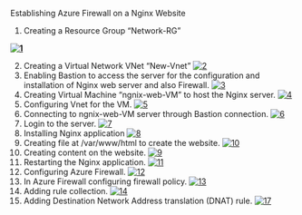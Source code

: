 Establishing Azure Firewall on a Nginx Website
1.	Creating a Resource Group  “Network-RG” 

<b><a href="https://ibb.co/4mjKmJy"><img src="https://i.ibb.co/7YGjYbc/1.png" alt="1" border="0" /></a></b>

2.	Creating a Virtual Network VNet “New-Vnet”
<a href="https://ibb.co/2tXzYJ3"><img src="https://i.ibb.co/FwGQqp4/2.png" alt="2" border="0" /></a>
3.	Enabling Bastion to access the server for the configuration and installation of Nginx web server and also Firewall.
<a href="https://ibb.co/ZfjtTHC"><img src="https://i.ibb.co/HKS1gNQ/3.png" alt="3" border="0" /></a>
4.	Creating Virtual Machine “ngnix-web-VM” to host the Nginx server.
<a href="https://ibb.co/729HC2h"><img src="https://i.ibb.co/hDqk9D0/4.png" alt="4" border="0" /></a>
5.	Configuring Vnet for the VM.
<a href="https://ibb.co/R99yRn4"><img src="https://i.ibb.co/KXXwTZz/5.png" alt="5" border="0" /></a>
6.	Connecting to ngnix-web-VM server through Bastion connection.
<a href="https://ibb.co/rHsqkgR"><img src="https://i.ibb.co/zZJCs1T/6.png" alt="6" border="0" /></a>
7.	Login to the server.
<a href="https://ibb.co/QQLht5F"><img src="https://i.ibb.co/2hxRHb7/7.png" alt="7" border="0" /></a>
8.	Installing Nginx application
<a href="https://ibb.co/SVRNsbH"><img src="https://i.ibb.co/Yfp2RmJ/8.png" alt="8" border="0" /></a>
9.	Creating file at /var/www/html to create the website.
<a href="https://imgbb.com/"><img src="https://i.ibb.co/fxxzdvD/10.png" alt="10" border="0" /></a>
10.	Creating content on the website.
<a href="https://ibb.co/nzqYKcR"><img src="https://i.ibb.co/RzGsJ07/9.png" alt="9" border="0" /></a>
11.	Restarting the Nginx application.
<a href="https://ibb.co/yXbcsgf"><img src="https://i.ibb.co/rm1Ry57/11.png" alt="11" border="0" /></a>
12.	Configuring Azure Firewall.
<a href="https://ibb.co/zNk8NDP"><img src="https://i.ibb.co/vDtsDRL/12.png" alt="12" border="0" /></a>
13.	In Azure Firewall configuring firewall policy.
<a href="https://ibb.co/VY3bmDv"><img src="https://i.ibb.co/KxmBw79/13.png" alt="13" border="0" /></a>
14.	Adding rule collection.
<a href="https://ibb.co/hFv7CRF"><img src="https://i.ibb.co/QvGbXFv/14.png" alt="14" border="0" /></a>
15.	Adding Destination Network Address translation (DNAT) rule.
<a href="https://imgbb.com/"><img src="https://i.ibb.co/jyWJXD8/17.png" alt="17" border="0" /></a>
